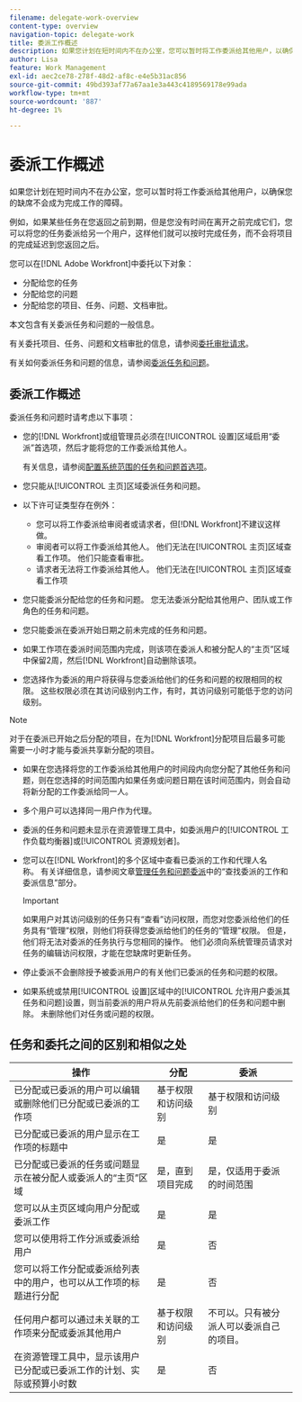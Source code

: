 ```yaml
---
filename: delegate-work-overview
content-type: overview
navigation-topic: delegate-work
title: 委派工作概述
description: 如果您计划在短时间内不在办公室，您可以暂时将工作委派给其他用户，以确保您的缺席不会成为完成工作的障碍。
author: Lisa
feature: Work Management
exl-id: aec2ce78-278f-48d2-af8c-e4e5b31ac856
source-git-commit: 49bd393af77a67aa1e3a443c4189569178e99ada
workflow-type: tm+mt
source-wordcount: '887'
ht-degree: 1%

---
```


# 委派工作概述

如果您计划在短时间内不在办公室，您可以暂时将工作委派给其他用户，以确保您的缺席不会成为完成工作的障碍。

例如，如果某些任务在您返回之前到期，但是您没有时间在离开之前完成它们，您可以将您的任务委派给另一个用户，这样他们就可以按时完成任务，而不会将项目的完成延迟到您返回之后。

您可以在[!DNL Adobe Workfront]中委托以下对象：

<!--
  <li data-mc-conditions="QuicksilverOrClassic.Draft mode"> <p>Projects where you are designated as the Project Owner (not yet, not for the MVP)</p> </li>
  -->

* 分配给您的任务
* 分配给您的问题
* 分配给您的项目、任务、问题、文档审批。

本文包含有关委派任务和问题的一般信息。

有关委托项目、任务、问题和文档审批的信息，请参阅[委托审批请求](../../review-and-approve-work/manage-approvals/delegate-approval-requests.md)。

有关如何委派任务和问题的信息，请参阅[委派任务和问题](../../manage-work/delegate-work/how-to-delegate-work.md)。

## 委派工作概述

委派任务和问题时请考虑以下事项：

* 您的[!DNL Workfront]或组管理员必须在[!UICONTROL 设置]区域启用“委派”首选项，然后才能将您的工作委派给其他人。

  有关信息，请参阅[配置系统范围的任务和问题首选项](../../administration-and-setup/set-up-workfront/configure-system-defaults/set-task-issue-preferences.md)。
* 您只能从[!UICONTROL 主页]区域委派任务和问题。
* 以下许可证类型存在例外：

   * 您可以将工作委派给审阅者或请求者，但[!DNL Workfront]不建议这样做。
   * 审阅者可以将工作委派给其他人。 他们无法在[!UICONTROL 主页]区域查看工作项。 他们只能查看审批。
   * 请求者无法将工作委派给其他人。 他们无法在[!UICONTROL 主页]区域查看工作项
* 您只能委派分配给您的任务和问题。 您无法委派分配给其他用户、团队或工作角色的任务和问题。
* 您只能委派在委派开始日期之前未完成的任务和问题。
* 如果工作项在委派时间范围内完成，则该项在委派人和被分配人的“主页”区域中保留2周，然后[!DNL Workfront]自动删除该项。
* 您选择作为委派的用户将获得与您委派给他们的任务和问题的权限相同的权限。 这些权限必须在其访问级别内工作，有时，其访问级别可能低于您的访问级别。

>[!NOTE]
>
>  对于在委派已开始之后分配的项目，在为[!DNL Workfront]分配项目后最多可能需要一小时才能与委派共享新分配的项目。

* 如果在您选择将您的工作委派给其他用户的时间段内向您分配了其他任务和问题，则在您选择的时间范围内如果任务或问题日期在该时间范围内，则会自动将新分配的工作委派给同一人。
* 多个用户可以选择同一用户作为代理。
* 委派的任务和问题未显示在资源管理工具中，如委派用户的[!UICONTROL 工作负载均衡器]或[!UICONTROL 资源规划者]。
* 您可以在[!DNL Workfront]的多个区域中查看已委派的工作和代理人名称。 有关详细信息，请参阅文章[管理任务和问题委派](../delegate-work/how-to-delegate-work.md)中的“查找委派的工作和委派信息”部分。


  >[!IMPORTANT]
  >
  >  如果用户对其访问级别的任务只有“查看”访问权限，而您对您委派给他们的任务具有“管理”权限，则他们将获得您委派给他们的任务的“管理”权限。 但是，他们将无法对委派的任务执行与您相同的操作。 他们必须向系统管理员请求对任务的编辑访问权限，才能在您缺席时更新任务。

* 停止委派不会删除授予被委派用户的有关他们已委派的任务和问题的权限。
* 如果系统或禁用[!UICONTROL 设置]区域中的[!UICONTROL 允许用户委派其任务和问题]设置，则当前委派的用户将从先前委派给他们的任务和问题中删除。 未删除他们对任务或问题的权限。

## 任务和委托之间的区别和相似之处

| 操作 | 分配 | 委派 |
|--------------------------------------------------------------------------------------------------------------------------------|---------------------------------------|-----------------------------------------------------|
| 已分配或已委派的用户可以编辑或删除他们已分配或已委派的工作项 | 基于权限和访问级别 | 基于权限和访问级别 |
| 已分配或已委派的用户显示在工作项的标题中 | 是 | 是 |
| 已分配或已委派的任务或问题显示在被分配人或委派人的“主页”区域 | 是，直到项目完成 | 是，仅适用于委派的时间范围 |
| 您可以从主页区域向用户分配或委派工作 | 是 | 是 |
| 您可以使用将工作分派或委派给用户 | 是 | 否 |
| 您可以将工作分配或委派给列表中的用户，也可以从工作项的标题进行分配 | 是 | 否 |
| 任何用户都可以通过未关联的工作项来分配或委派其他用户 | 基于权限和访问级别 | 不可以。只有被分派人可以委派自己的项目。 |
| 在资源管理工具中，显示该用户已分配或已委派工作的计划、实际或预算小时数 | 是 | 否 |
